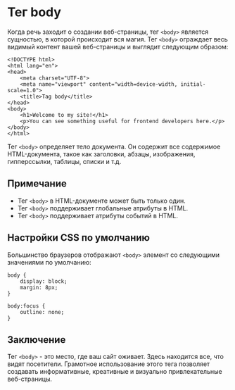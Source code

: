 # Тег body

Когда речь заходит о создании веб-страницы, тег ``<body>`` является сущностью, в которой происходит вся магия. Тег ``<body>`` ограждает весь видимый контент вашей веб-страницы и выглядит следующим образом:

```
<!DOCTYPE html>
<html lang="en">
<head>
    <meta charset="UTF-8">
    <meta name="viewport" content="width=device-width, initial-scale=1.0">
    <title>Tag body</title>
</head>
<body>
    <h1>Welcome to my site!</h1>
    <p>You can see something useful for frontend developers here.</p>
</body>
</html>
```

Тег ``<body>`` определяет тело документа. Он содержит все содержимое HTML-документа, такое как заголовки, абзацы, изображения, гипперссылки, таблицы, списки и т.д.

## Примечание

- Тег ``<body>`` в HTML-документе может быть только один.
- Тег ``<body>`` поддерживает глобальные атрибуты в HTML.
- Тег ``<body>`` поддерживает атрибуты событий в HTML.

## Настройки CSS по умолчанию

Большинство браузеров отображают ``<body>`` элемент со следующими значениями по умолчанию:

```
body {
    display: block;
    margin: 8px;
}

body:focus {
    outline: none;
}
```

## Заключение

Тег ``<body>`` - это место, где ваш сайт оживает. Здесь находится все, что видят посетители. Грамотное использование этого тега позволяет создавать информативные, креативные и визуально привлекательные веб-страницы.